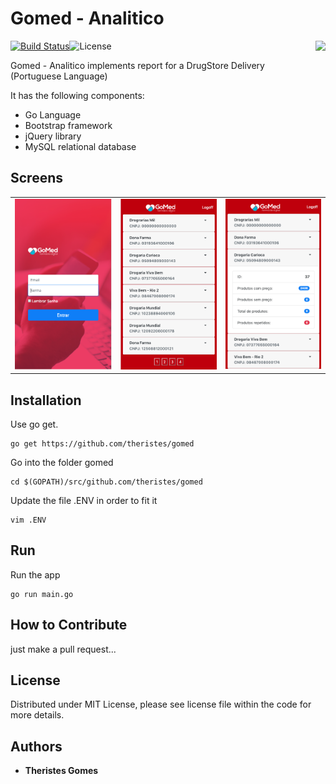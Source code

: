 Gomed - Analitico
================
<img align="right" height="70px" src="http://gomed.digital/img/celular.png">[![Build Status](https://semaphoreci.com/api/v1/joeybloggs/validator/branches/v9/badge.svg)](hhttps://theristes.semaphoreci.com/branches/2ba62e1e-7880-48cb-a553-62b18d35d9d1)![License](https://img.shields.io/dub/l/vibe-d.svg)

Gomed - Analitico implements report for a DrugStore Delivery (Portuguese Language)

It has the following components:

-   Go Language
-   Bootstrap framework  
-   jQuery library  
-   MySQL relational database

Screens
------------
<table>
	<tr>
		<td>
<img src="https://github.com/theristes/gomed/blob/master/screens/img1.png">
		</td>
		<td>
<img src="https://github.com/theristes/gomed/blob/master/screens/img2.png">
		</td>
		<td>			
<img src="https://github.com/theristes/gomed/blob/master/screens/img3.png">
		</td>
	</tr>
</table>


Installation
------------

Use go get.

	go get https://github.com/theristes/gomed

Go into the folder gomed
    
    cd $(GOPATH)/src/github.com/theristes/gomed

Update the file .ENV in order to fit it
    
    vim .ENV


Run
------

Run the app
    
    go run main.go


How to Contribute
------

just make a pull request...


License
------
Distributed under MIT License, please see license file within the code for more details.

## Authors

* **Theristes Gomes**
